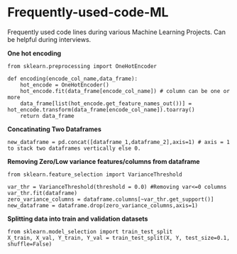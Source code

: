 # Frequently-used-code-ML
Frequently used code lines during various Machine Learning Projects. Can be helpful during interviews.


**One hot encoding**
```
from sklearn.preprocessing import OneHotEncoder

def encoding(encode_col_name,data_frame): 
    hot_encode = OneHotEncoder()
    hot_encode.fit(data_frame[encode_col_name]) # column can be one or more
    data_frame[list(hot_encode.get_feature_names_out())] = hot_encode.transform(data_frame[encode_col_name]).toarray()
    return data_frame 
```

**Concatinating Two Dataframes**
```
new_dataframe = pd.concat([dataframe_1,dataframe_2],axis=1) # axis = 1 to stack two dataframes vertically else 0.
```

**Removing Zero/Low variance features/columns from dataframe**
```
from sklearn.feature_selection import VarianceThreshold

var_thr = VarianceThreshold(threshold = 0.0) #Removing var<=0 columns
var_thr.fit(dataframe)
zero_variance_columns = dataframe.columns[~var_thr.get_support()]
new_dataframe = dataframe.drop(zero_variance_columns,axis=1)
```

**Splitting data into train and validation datasets** 
```
from sklearn.model_selection import train_test_split
X_train, X_val, Y_train, Y_val = train_test_split(X, Y, test_size=0.1, shuffle=False)
```




